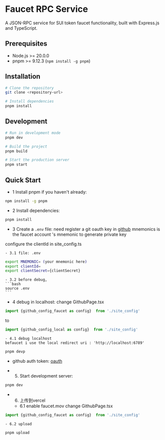 # Faucet RPC Service

A JSON-RPC service for SUI token faucet functionality, built with Express.js and TypeScript.

## Prerequisites

- Node.js >= 20.0.0
- pnpm >= 9.12.3 (`npm install -g pnpm`)

## Installation

```bash
# Clone the repository
git clone <repository-url>

# Install dependencies
pnpm install
```

## Development

```bash
# Run in development mode
pnpm dev

# Build the project
pnpm build

# Start the production server
pnpm start
```

## Quick Start

- 1  Install pnpm if you haven't already:
```bash
npm install -g pnpm
```

- 2  Install dependencies:
```bash
pnpm install
```

- 3  Create a `.env` file:
need register  a git oauth key in [github](https://github.com/settings/developers)
mnemonics is the faucet account 's mnemonic to generate private key

configure the clientId in site_config.ts

    - 3.1 file: .env
```bash
export MNEMONIC= (your mnemonic here)
export clientId=
export clientSecret={clientSecret}
```
    - 3.2 before debug, 
    ```bash
    source .env
    ```

- 4 debug in localhost:
change GithubPage.tsx
```ts
import {github_config_faucet as config}  from './site_config'
```
to
```ts
import {github_config_local as config}  from './site_config'
``` 

    - 4.1 debug localhost 
    befaucet i use the local redirect uri : 'http://localhost:6789' 
```bash
pnpm devp
```
- github auth token: [oauth](./github_auth_token.md)

- 5. Start development server:
```bash
pnpm dev
```

- 6. 上传到vercel 
    - 6.1  enable faucet.mov
change GithubPage.tsx
```ts
import {github_config_faucet as config}  from './site_config'
```

    - 6.2 upload
```bash
pnpm upload
```



